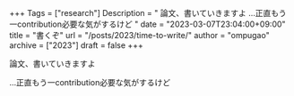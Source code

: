 +++
Tags = ["research"]
Description = " 論文、書いていきますよ  …正直もう一contribution必要な気がするけど "
date = "2023-03-07T23:04:00+09:00"
title = "書くぞ"
url = "/posts/2023/time-to-write/"
author = "ompugao"
archive = ["2023"]
draft = false
+++

<body>
<p>論文、書いていきますよ</p>

<p>…正直もう一contribution必要な気がするけど</p>
</body>
